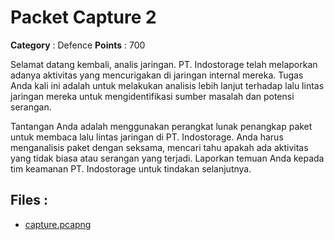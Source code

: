 # Packet Capture 2

**Category** : Defence
**Points** : 700

Selamat datang kembali, analis jaringan. PT. Indostorage telah melaporkan adanya aktivitas yang mencurigakan di jaringan internal mereka. Tugas Anda kali ini adalah untuk melakukan analisis lebih lanjut terhadap lalu lintas jaringan mereka untuk mengidentifikasi sumber masalah dan potensi serangan.

Tantangan Anda adalah menggunakan perangkat lunak penangkap paket untuk membaca lalu lintas jaringan di PT. Indostorage. Anda harus menganalisis paket dengan seksama, mencari tahu apakah ada aktivitas yang tidak biasa atau serangan yang terjadi. Laporkan temuan Anda kepada tim keamanan PT. Indostorage untuk tindakan selanjutnya.

## Files : 
 - [capture.pcapng](./capture.pcapng)


